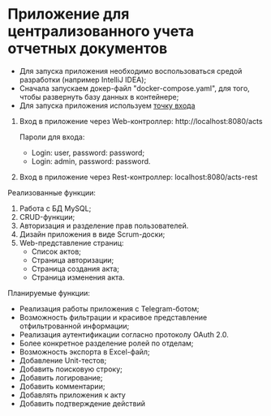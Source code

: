 # Приложение для централизованного учета отчетных документов

* Для запуска приложения необходимо воспользоваться средой разработки (например IntelliJ IDEA);
* Сначала запускаем докер-файл "docker-compose.yaml", для того, чтобы развернуть базу данных в контейнере;
* Для запуска приложения используем [точку входа](src/main/java/ru/ergakov/gb/constructiondocapp/ConstructionDocAppApplication.java)

1. Вход в приложение через Web-контроллер: http://localhost:8080/acts

   Пароли для входа:
   * Login: user, password: password;
   * Login: admin, password: password.
2. Вход в приложение через Rest-контроллер: localhost:8080/acts-rest

Реализованные функции:
1. Работа с БД MySQL;
2. CRUD-функции;
3. Авторизация и разделение прав пользователей.
4. Дизайн приложения в виде Scrum-доски;
4. Web-представление страниц:
   * Список актов;
   * Страница авторизации;
   * Страница создания акта;
   * Страница изменения акта.

Планируемые функции:
* Реализация работы приложения с Telegram-ботом; 
* Возможность фильтрации и красивое представление отфильтрованной информации;
* Реализация аутентификации согласно протоколу OAuth 2.0.
* Более конкретное разделение ролей по отделам;
* Возможность экспорта в Excel-файл;
* Добавление Unit-тестов;
* Добавить поисковую строку;
* Добавить логирование;
* Добавить комментарии;
* Добавлять приложения к акту
* Добавить подтверждение действий
